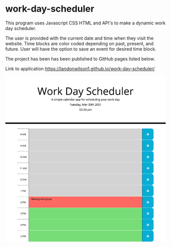 # work-day-scheduler

This program uses Javascript CSS HTML and API's to make a dynamic work day scheduler.

The user is provided with the current date and time when they visit the website. 
Time blocks are color coded depending on past, present, and future.
User will have the option to save an event for desired time block.

The project has been has been published to GitHub pages listed below. 

Link to application https://landonwilson1.github.io/work-day-scheduler/

![Screenshot of Work Day Scheduler](screenshot-sched.png)

